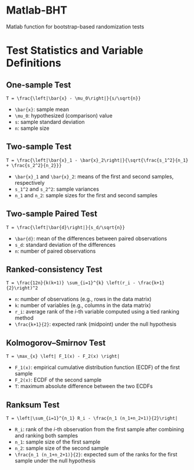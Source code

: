 # Matlab-BHT
 Matlab function for bootstrap-based randomization tests
 
 <div>
  <h1>Test Statistics and Variable Definitions</h1>
  
  <h2>One-sample Test</h2>
  <p>
    <code>T = \frac{\left|\bar{x} - \mu_0\right|}{s/\sqrt{n}}</code>
  </p>
  <ul>
    <li><code>\bar{x}</code>: sample mean</li>
    <li><code>\mu_0</code>: hypothesized (comparison) value</li>
    <li><code>s</code>: sample standard deviation</li>
    <li><code>n</code>: sample size</li>
  </ul>
  
  <h2>Two-sample Test</h2>
  <p>
    <code>T = \frac{\left|\bar{x}_1 - \bar{x}_2\right|}{\sqrt{\frac{s_1^2}{n_1} + \frac{s_2^2}{n_2}}}</code>
  </p>
  <ul>
    <li><code>\bar{x}_1</code> and <code>\bar{x}_2</code>: means of the first and second samples, respectively</li>
    <li><code>s_1^2</code> and <code>s_2^2</code>: sample variances</li>
    <li><code>n_1</code> and <code>n_2</code>: sample sizes for the first and second samples</li>
  </ul>
  
  <h2>Two-sample Paired Test</h2>
  <p>
    <code>T = \frac{\left|\bar{d}\right|}{s_d/\sqrt{n}}</code>
  </p>
  <ul>
    <li><code>\bar{d}</code>: mean of the differences between paired observations</li>
    <li><code>s_d</code>: standard deviation of the differences</li>
    <li><code>n</code>: number of paired observations</li>
  </ul>
  
  <h2>Ranked-consistency Test</h2>
  <p>
    <code>T = \frac{12n}{k(k+1)} \sum_{i=1}^{k} \left(r_i - \frac{k+1}{2}\right)^2</code>
  </p>
  <ul>
    <li><code>n</code>: number of observations (e.g., rows in the data matrix)</li>
    <li><code>k</code>: number of variables (e.g., columns in the data matrix)</li>
    <li><code>r_i</code>: average rank of the <em>i</em>-th variable computed using a tied ranking method</li>
    <li><code>\frac{k+1}{2}</code>: expected rank (midpoint) under the null hypothesis</li>
  </ul>
  
  <h2>Kolmogorov–Smirnov Test</h2>
  <p>
    <code>T = \max_{x} \left| F_1(x) - F_2(x) \right|</code>
  </p>
  <ul>
    <li><code>F_1(x)</code>: empirical cumulative distribution function (ECDF) of the first sample</li>
    <li><code>F_2(x)</code>: ECDF of the second sample</li>
    <li><code>T</code>: maximum absolute difference between the two ECDFs</li>
  </ul>
  
  <h2>Ranksum Test</h2>
  <p>
    <code>T = \left|\sum_{i=1}^{n_1} R_i - \frac{n_1 (n_1+n_2+1)}{2}\right|</code>
  </p>
  <ul>
    <li><code>R_i</code>: rank of the <em>i</em>-th observation from the first sample after combining and ranking both samples</li>
    <li><code>n_1</code>: sample size of the first sample</li>
    <li><code>n_2</code>: sample size of the second sample</li>
    <li><code>\frac{n_1 (n_1+n_2+1)}{2}</code>: expected sum of the ranks for the first sample under the null hypothesis</li>
  </ul>
</div>

